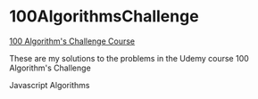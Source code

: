 # 100AlgorithmsChallenge

<a href='https://www.udemy.com/course/100-algorithms-challenge'>100 Algorithm's Challenge Course</a>

<p>These are my solutions to the problems in the Udemy course 100 Algorithm's Challenge</p>
<p>Javascript Algorithms</p>
